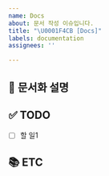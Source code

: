 ```yaml
---
name: Docs
about: 문서 작성 이슈입니다.
title: "\U0001F4CB [Docs]"
labels: documentation
assignees: ''

---
```


## 📝 문서화 설명
<!-- 어떤 부분이 문서화되는지 설명 -->

## ✅ TODO
<!-- 이슈 할 일 기재 -->
- [ ] 할 일1

## 📚 ETC
<!-- Screenshot, References 기재 -->

